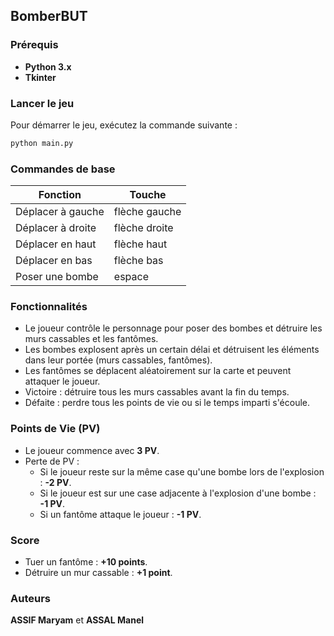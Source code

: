 ## BomberBUT





### Prérequis
- **Python 3.x**
- **Tkinter** 

### Lancer le jeu
Pour démarrer le jeu, exécutez la commande suivante :
```bash
python main.py
```

### Commandes de base
| Fonction         | Touche |
|------------------|--------|
| Déplacer à gauche| flèche gauche |
| Déplacer à droite| flèche droite |
| Déplacer en haut | flèche haut |
| Déplacer en bas  | flèche bas |
| Poser une bombe  | espace |

### Fonctionnalités
- Le joueur contrôle le personnage pour poser des bombes et détruire les murs cassables et les fantômes.
- Les bombes explosent après un certain délai et détruisent les éléments dans leur portée (murs cassables, fantômes).
- Les fantômes se déplacent aléatoirement sur la carte et peuvent attaquer le joueur.
- Victoire : détruire tous les murs cassables avant la fin du temps.
- Défaite : perdre tous les points de vie ou si le temps imparti s'écoule.

### Points de Vie (PV)
- Le joueur commence avec **3 PV**.
- Perte de PV :
  - Si le joueur reste sur la même case qu'une bombe lors de l'explosion : **-2 PV**.
  - Si le joueur est sur une case adjacente à l'explosion d'une bombe : **-1 PV**.
  - Si un fantôme attaque le joueur : **-1 PV**.

### Score
- Tuer un fantôme : **+10 points**.
- Détruire un mur cassable : **+1 point**.

### Auteurs
**ASSIF Maryam** et **ASSAL Manel**
